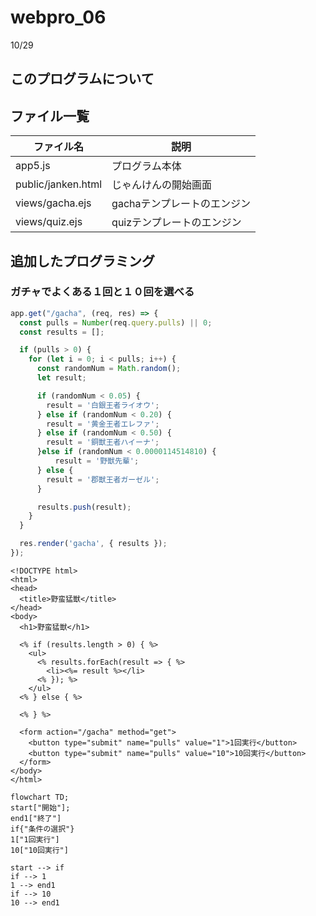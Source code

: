 # webpro_06
10/29

## このプログラムについて
## ファイル一覧

ファイル名 | 説明
-|-
app5.js | プログラム本体
public/janken.html | じゃんけんの開始画面
views/gacha.ejs|gachaテンプレートのエンジン
views/quiz.ejs|quizテンプレートのエンジン

## 追加したプログラミング

### ガチャでよくある１回と１０回を選べる

```javascript
app.get("/gacha", (req, res) => {
  const pulls = Number(req.query.pulls) || 0; 
  const results = [];

  if (pulls > 0) {
    for (let i = 0; i < pulls; i++) {
      const randomNum = Math.random();
      let result;

      if (randomNum < 0.05) {
        result = '白銀王者ライオウ';
      } else if (randomNum < 0.20) {
        result = '黄金王者エレファ';
      } else if (randomNum < 0.50) {
        result = '銅獣王者ハイーナ';
      }else if (randomNum < 0.0000114514810) {
          result = '野獣先輩';
      } else {
        result = '郡獣王者ガーゼル';
      }

      results.push(result); 
    }
  }

  res.render('gacha', { results });
});
```



```ejs
<!DOCTYPE html>
<html>
<head>
  <title>野蛮猛獣</title>
</head>
<body>
  <h1>野蛮猛獣</h1>

  <% if (results.length > 0) { %>
    <ul>
      <% results.forEach(result => { %>
        <li><%= result %></li>
      <% }); %>
    </ul>
  <% } else { %>

  <% } %>

  <form action="/gacha" method="get">
    <button type="submit" name="pulls" value="1">1回実行</button>
    <button type="submit" name="pulls" value="10">10回実行</button>
  </form>
</body>
</html>

```




```mermaid
flowchart TD;
start["開始"];
end1["終了"]
if{"条件の選択"}
1["1回実行"]
10["10回実行"]

start --> if
if --> 1
1 --> end1
if --> 10
10 --> end1

```




